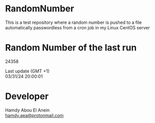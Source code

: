 # RandomNumber    
This is a test repository where a random number is pushed to a file automatically passwordless from a cron job in my Linux CentOS server    
# Random Number of the last run   
24358
      
Last update (GMT +1)    
03/31/24 20:00:01
# Developer    
Hamdy Abou El Anein   
hamdy.aea@protonmail.com
